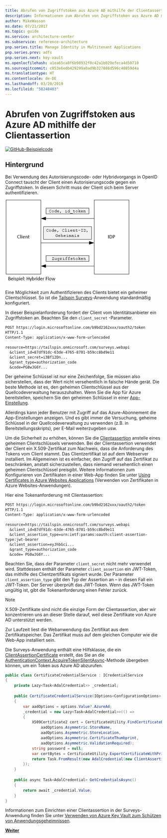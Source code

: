 ```yaml
---
title: Abrufen von Zugriffstoken aus Azure AD mithilfe der Clientassertion
description: Informationen zum Abrufen von Zugriffstoken aus Azure AD mithilfe der Clientassertion.
author: MikeWasson
ms.date: 07/21/2017
ms.topic: guide
ms.service: architecture-center
ms.subservice: reference-architecture
pnp.series.title: Manage Identity in Multitenant Applications
pnp.series.prev: adfs
pnp.series.next: key-vault
ms.openlocfilehash: a1ea65ca8f6b98932f0c42a1b029efeca4d50710
ms.sourcegitcommit: c053e6edb429299a0ad9b327888d596c48859d4a
ms.translationtype: HT
ms.contentlocale: de-DE
ms.lasthandoff: 03/20/2019
ms.locfileid: "58248403"
---
```

# <a name="use-client-assertion-to-get-access-tokens-from-azure-ad"></a>Abrufen von Zugriffstoken aus Azure AD mithilfe der Clientassertion

[![GitHub](../_images/github.png)-Beispielcode][sample application]

## <a name="background"></a>Hintergrund

Bei Verwendung des Autorisierungscode- oder Hybridvorgangs in OpenID Connect tauscht der Client einen Autorisierungscode gegen ein Zugriffstoken. In diesem Schritt muss der Client sich beim Server authentifizieren.

![Geheimer Clientschlüssel](./images/client-secret.png)

Eine Möglichkeit zum Authentifizieren des Clients bietet ein geheimer Clientschlüssel. So ist die [Tailspin Surveys][Surveys]-Anwendung standardmäßig konfiguriert.

In dieser Beispielanforderung fordert der Client vom Identitätsanbieter ein Zugriffstoken an. Beachten Sie den `client_secret` -Parameter.

```http
POST https://login.microsoftonline.com/b9bd2162xxx/oauth2/token HTTP/1.1
Content-Type: application/x-www-form-urlencoded

resource=https://tailspin.onmicrosoft.com/surveys.webapi
  &client_id=87df91dc-63de-4765-8701-b59cc8bd9e11
  &client_secret=i3Bf12Dn...
  &grant_type=authorization_code
  &code=PG8wJG6Y...
```

Der geheime Schlüssel ist nur eine Zeichenfolge, Sie müssen also sicherstellen, dass der Wert nicht versehentlich in falsche Hände gerät. Die beste Methode ist es, den geheimen Clientschlüssel aus der Quellcodeverwaltung herauszuhalten. Wenn Sie die App für Azure bereitstellen, speichern Sie den geheimen Schlüssel in einer [App-Einstellung][configure-web-app].

Allerdings kann jeder Benutzer mit Zugriff auf das Azure-Abonnement die App-Einstellungen anzeigen. Und es gibt immer die Versuchung, geheime Schlüssel in der Quellcodeverwaltung zu verwenden (z.B. in Bereitstellungsskripts), per E-Mail weiterzugeben usw.

Um die Sicherheit zu erhöhen, können Sie die [Clientassertion] anstelle eines geheimen Clientschlüssels verwenden. Bei der Clientassertion verwendet der Client ein X.509-Zertifikat zum Nachweis, dass die Anforderung des Tokens vom Client stammt. Das Clientzertifikat ist auf dem Webserver installiert. Im Allgemeinen ist es einfacher, den Zugriff auf das Zertifikat zu beschränken, anstatt sicherzustellen, dass niemand versehentlich einen geheimen Clientschlüssel preisgibt. Weitere Informationen zum Konfigurieren von Zertifikaten in einer Web-App finden Sie unter [Using Certificates in Azure Websites Applications][using-certs-in-websites] (Verwenden von Zertifikaten in Azure Websites-Anwendungen).

Hier eine Tokenanforderung mit Clientassertion:

```http
POST https://login.microsoftonline.com/b9bd2162xxx/oauth2/token HTTP/1.1
Content-Type: application/x-www-form-urlencoded

resource=https://tailspin.onmicrosoft.com/surveys.webapi
  &client_id=87df91dc-63de-4765-8701-b59cc8bd9e11
  &client_assertion_type=urn:ietf:params:oauth:client-assertion-type:jwt-bearer
  &client_assertion=eyJhbGci...
  &grant_type=authorization_code
  &code= PG8wJG6Y...
```

Beachten Sie, dass der Parameter `client_secret` nicht mehr verwendet wird. Stattdessen enthält der Parameter `client_assertion` ein JWT-Token, das mithilfe des Clientzertifikats signiert wurde. Der Parameter `client_assertion_type` gibt den Typ der Assertion an – in diesen Fall ein JWT-Token. Der Server überprüft das JWT-Token. Wenn das JWT-Token ungültig ist, gibt die Tokenanforderung einen Fehler zurück.

> [!NOTE]
> X.509-Zertifikate sind nicht die einzige Form der Clientassertion, aber wir konzentrieren uns an dieser Stelle darauf, weil diese Zertifikate von Azure AD unterstützt werden.

Zur Laufzeit liest die Webanwendung das Zertifikat aus dem Zertifikatspeicher. Das Zertifikat muss auf dem gleichen Computer wie die Web-App installiert sein.

Die Surveys-Anwendung enthält eine Hilfsklasse, die ein [ClientAssertionCertificate](/dotnet/api/microsoft.identitymodel.clients.activedirectory.clientassertioncertificate) erstellt, das Sie an die [AuthenticationContext.AcquireTokenSilentAsync](/dotnet/api/microsoft.identitymodel.clients.activedirectory.authenticationcontext.acquiretokensilentasync)-Methode übergeben können, um ein Token aus Azure AD abzurufen.

```csharp
public class CertificateCredentialService : ICredentialService
{
    private Lazy<Task<AdalCredential>> _credential;

    public CertificateCredentialService(IOptions<ConfigurationOptions> options)
    {
        var aadOptions = options.Value?.AzureAd;
        _credential = new Lazy<Task<AdalCredential>>(() =>
        {
            X509Certificate2 cert = CertificateUtility.FindCertificateByThumbprint(
                aadOptions.Asymmetric.StoreName,
                aadOptions.Asymmetric.StoreLocation,
                aadOptions.Asymmetric.CertificateThumbprint,
                aadOptions.Asymmetric.ValidationRequired);
            string password = null;
            var certBytes = CertificateUtility.ExportCertificateWithPrivateKey(cert, out password);
            return Task.FromResult(new AdalCredential(new ClientAssertionCertificate(aadOptions.ClientId, new X509Certificate2(certBytes, password))));
        });
    }

    public async Task<AdalCredential> GetCredentialsAsync()
    {
        return await _credential.Value;
    }
}
```

Informationen zum Einrichten einer Clientassertion in der Surveys-Anwendung finden Sie unter [Verwenden von Azure Key Vault zum Schützen von Anwendungsgeheimnissen][key vault].

[**Weiter**][key vault]

<!-- links -->

[configure-web-app]: /azure/app-service-web/web-sites-configure/
[azure-management-portal]: https://portal.azure.com
[Clientassertion]: https://tools.ietf.org/html/rfc7521
[key vault]: key-vault.md
[Setup-KeyVault]: https://github.com/mspnp/multitenant-saas-guidance/blob/master/scripts/Setup-KeyVault.ps1
[Surveys]: tailspin.md
[using-certs-in-websites]: https://azure.microsoft.com/blog/using-certificates-in-azure-websites-applications/

[sample application]: https://github.com/mspnp/multitenant-saas-guidance
